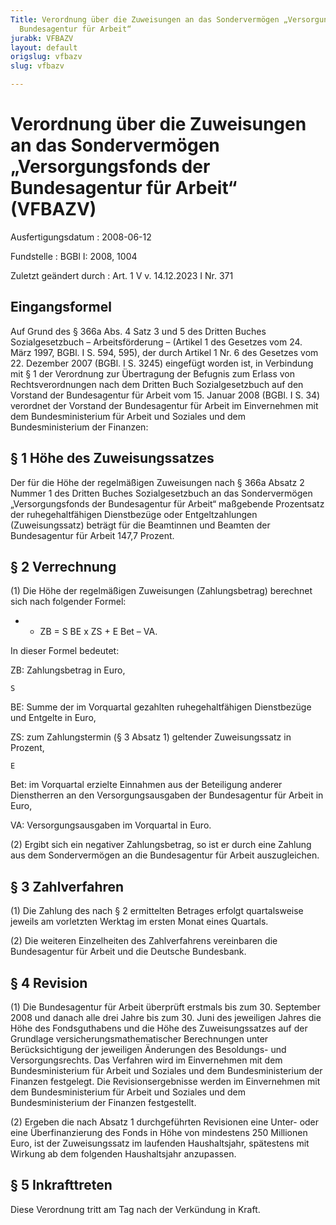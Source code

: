 ```yaml
---
Title: Verordnung über die Zuweisungen an das Sondervermögen „Versorgungsfonds der
  Bundesagentur für Arbeit“
jurabk: VFBAZV
layout: default
origslug: vfbazv
slug: vfbazv

---
```


# Verordnung über die Zuweisungen an das Sondervermögen „Versorgungsfonds der Bundesagentur für Arbeit“ (VFBAZV)

Ausfertigungsdatum
:   2008-06-12

Fundstelle
:   BGBl I: 2008, 1004

Zuletzt geändert durch
:   Art. 1 V v. 14.12.2023 I Nr. 371


## Eingangsformel

Auf Grund des § 366a Abs. 4 Satz 3 und 5 des Dritten Buches
Sozialgesetzbuch – Arbeitsförderung – (Artikel 1 des Gesetzes vom 24.
März 1997, BGBl. I S. 594, 595), der durch Artikel 1 Nr. 6 des
Gesetzes vom 22. Dezember 2007 (BGBl. I S. 3245) eingefügt worden ist,
in Verbindung mit § 1 der Verordnung zur Übertragung der Befugnis zum
Erlass von Rechtsverordnungen nach dem Dritten Buch Sozialgesetzbuch
auf den Vorstand der Bundesagentur für Arbeit vom 15. Januar 2008
(BGBl. I S. 34) verordnet der Vorstand der Bundesagentur für Arbeit im
Einvernehmen mit dem Bundesministerium für Arbeit und Soziales und dem
Bundesministerium der Finanzen:


## § 1 Höhe des Zuweisungssatzes

Der für die Höhe der regelmäßigen Zuweisungen nach § 366a Absatz 2
Nummer 1 des Dritten Buches Sozialgesetzbuch an das Sondervermögen
„Versorgungsfonds der Bundesagentur für Arbeit“ maßgebende Prozentsatz
der ruhegehaltfähigen Dienstbezüge oder Entgeltzahlungen
(Zuweisungssatz) beträgt für die Beamtinnen und Beamten der
Bundesagentur für Arbeit 147,7 Prozent.


## § 2 Verrechnung

(1) Die Höhe der regelmäßigen Zuweisungen (Zahlungsbetrag) berechnet
sich nach folgender Formel:

*    *   ZB = S
        BE                        x ZS + E
        Bet                        – VA.



In dieser Formel bedeutet:

ZB: Zahlungsbetrag in Euro,


    S
BE: Summe der im Vorquartal gezahlten ruhegehaltfähigen Dienstbezüge und
    Entgelte in Euro,


ZS: zum Zahlungstermin (§ 3 Absatz 1) geltender Zuweisungssatz in Prozent,


    E
Bet: im Vorquartal erzielte Einnahmen aus der Beteiligung anderer
    Dienstherren an den Versorgungsausgaben der Bundesagentur für Arbeit
    in Euro,


VA: Versorgungsausgaben im Vorquartal in Euro.




(2) Ergibt sich ein negativer Zahlungsbetrag, so ist er durch eine
Zahlung aus dem Sondervermögen an die Bundesagentur für Arbeit
auszugleichen.


## § 3 Zahlverfahren

(1) Die Zahlung des nach § 2 ermittelten Betrages erfolgt
quartalsweise jeweils am vorletzten Werktag im ersten Monat eines
Quartals.

(2) Die weiteren Einzelheiten des Zahlverfahrens vereinbaren die
Bundesagentur für Arbeit und die Deutsche Bundesbank.


## § 4 Revision

(1) Die Bundesagentur für Arbeit überprüft erstmals bis zum 30.
September 2008 und danach alle drei Jahre bis zum 30. Juni des
jeweiligen Jahres die Höhe des Fondsguthabens und die Höhe des
Zuweisungssatzes auf der Grundlage versicherungsmathematischer
Berechnungen unter Berücksichtigung der jeweiligen Änderungen des
Besoldungs- und Versorgungsrechts. Das Verfahren wird im Einvernehmen
mit dem Bundesministerium für Arbeit und Soziales und dem
Bundesministerium der Finanzen festgelegt. Die Revisionsergebnisse
werden im Einvernehmen mit dem Bundesministerium für Arbeit und
Soziales und dem Bundesministerium der Finanzen festgestellt.

(2) Ergeben die nach Absatz 1 durchgeführten Revisionen eine Unter-
oder eine Überfinanzierung des Fonds in Höhe von mindestens 250
Millionen Euro, ist der Zuweisungssatz im laufenden Haushaltsjahr,
spätestens mit Wirkung ab dem folgenden Haushaltsjahr anzupassen.


## § 5 Inkrafttreten

Diese Verordnung tritt am Tag nach der Verkündung in Kraft.

